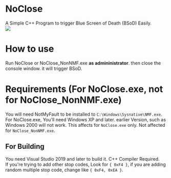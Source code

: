 # NoClose
A Simple C++ Program to trigger Blue Screen of Death (BSoD) Easily.
<br> ![](https://tk50piskool.shx.is/6R0BPcsAR.gif)

# How to use
Run NoClose or NoClose_NonNMF.exe **as admininistrator**. then close the console window. it will trigger BSoD.

# Requirements (For NoClose.exe, not for NoClose_NonNMF.exe)
You will need NotMyFault to be installed to `C:\Windows\Sysnative\NMF.exe`.
<br> For NoClose.exe, You'll need Windows XP and later. earlier Version, such as Windows 2000 will not work.
This affects for `NoClose.exe` only. Not affected for `NoClose_NonNMF.exe`.

## For Building
You need Visual Studio 2019 and later to build it. C++ Compiler Required.
<br> If you're trying to add other stop codes, Look for `{ 0xF4 }`, if you are adding random multiple stop code, change like `{ 0xF4, 0xEA }`.
